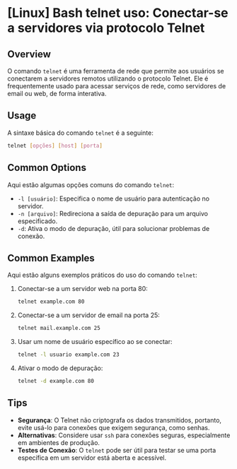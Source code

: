 # [Linux] Bash telnet uso: Conectar-se a servidores via protocolo Telnet

## Overview
O comando `telnet` é uma ferramenta de rede que permite aos usuários se conectarem a servidores remotos utilizando o protocolo Telnet. Ele é frequentemente usado para acessar serviços de rede, como servidores de email ou web, de forma interativa.

## Usage
A sintaxe básica do comando `telnet` é a seguinte:

```bash
telnet [opções] [host] [porta]
```

## Common Options
Aqui estão algumas opções comuns do comando `telnet`:

- `-l [usuário]`: Especifica o nome de usuário para autenticação no servidor.
- `-n [arquivo]`: Redireciona a saída de depuração para um arquivo especificado.
- `-d`: Ativa o modo de depuração, útil para solucionar problemas de conexão.

## Common Examples
Aqui estão alguns exemplos práticos do uso do comando `telnet`:

1. Conectar-se a um servidor web na porta 80:
   ```bash
   telnet example.com 80
   ```

2. Conectar-se a um servidor de email na porta 25:
   ```bash
   telnet mail.example.com 25
   ```

3. Usar um nome de usuário específico ao se conectar:
   ```bash
   telnet -l usuario example.com 23
   ```

4. Ativar o modo de depuração:
   ```bash
   telnet -d example.com 80
   ```

## Tips
- **Segurança**: O Telnet não criptografa os dados transmitidos, portanto, evite usá-lo para conexões que exigem segurança, como senhas.
- **Alternativas**: Considere usar `ssh` para conexões seguras, especialmente em ambientes de produção.
- **Testes de Conexão**: O `telnet` pode ser útil para testar se uma porta específica em um servidor está aberta e acessível.